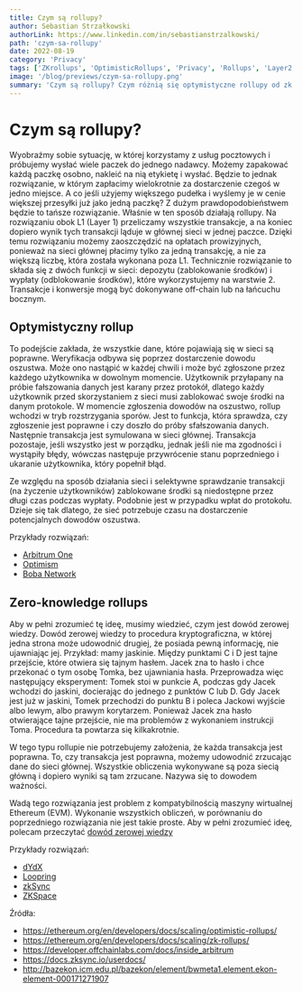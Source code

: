 ```yaml
---
title: Czym są rollupy?
author: Sebastian Strzałkowski
authorLink: https://www.linkedin.com/in/sebastianstrzalkowski/
path: 'czym-sa-rollupy'
date: 2022-08-19
category: 'Privacy'
tags: ['ZKrollups', 'OptimisticRollups', 'Privacy', 'Rollups', 'Layer2']
image: '/blog/previews/czym-sa-rollupy.png'
summary: 'Czym są rollupy? Czym różnią się optymistyczne rollupy od zk rollupów?'
---
```


# Czym są rollupy?

Wyobraźmy sobie sytuację, w której korzystamy z usług pocztowych i próbujemy wysłać wiele paczek do jednego nadawcy. Możemy zapakować każdą paczkę osobno, nakleić na nią etykietę i wysłać. Będzie to jednak rozwiązanie, w którym zapłacimy wielokrotnie za dostarczenie czegoś w jedno miejsce. A co jeśli użyjemy większego pudełka i wyślemy je w cenie większej przesyłki już jako jedną paczkę? Z dużym prawdopodobieństwem będzie to tańsze rozwiązanie. Właśnie w ten sposób działają rollupy. Na rozwiązaniu obok L1 (Layer 1) przeliczamy wszystkie transakcje, a na koniec dopiero wynik tych transakcji ląduje w głównej sieci w jednej paczce. Dzięki temu rozwiązaniu możemy zaoszczędzić na opłatach prowizyjnych, ponieważ na sieci głównej płacimy tylko za jedną transakcję, a nie za większą liczbę, która została wykonana poza L1. Technicznie rozwiązanie to składa się z dwóch funkcji w sieci: depozytu (zablokowanie środków) i wypłaty (odblokowanie środków), które wykorzystujemy na warstwie 2. Transakcje i konwersje mogą być dokonywane off-chain lub na łańcuchu bocznym.

## Optymistyczny rollup

To podejście zakłada, że wszystkie dane, które pojawiają się w sieci są poprawne. Weryfikacja odbywa się poprzez dostarczenie dowodu oszustwa. Może ono nastąpić w każdej chwili i może być zgłoszone przez każdego użytkownika w dowolnym momencie. Użytkownik przyłapany na próbie fałszowania danych jest karany przez protokół, dlatego każdy użytkownik przed skorzystaniem z sieci musi zablokować swoje środki na danym protokole. W momencie zgłoszenia dowodów na oszustwo, rollup wchodzi w tryb rozstrzygania sporów. Jest to funkcja, która sprawdza, czy zgłoszenie jest poprawne i czy doszło do próby sfałszowania danych. Następnie transakcja jest symulowana w sieci głównej. Transakcja pozostaje, jeśli wszystko jest w porządku, jednak jeśli nie ma zgodności i wystąpiły błędy, wówczas następuje przywrócenie stanu poprzedniego i ukaranie użytkownika, który popełnił błąd.

Ze względu na sposób działania sieci i selektywne sprawdzanie transakcji (na życzenie użytkowników) zablokowane środki są niedostępne przez długi czas podczas wypłaty. Podobnie jest w przypadku wpłat do protokołu. Dzieje się tak dlatego, że sieć potrzebuje czasu na dostarczenie potencjalnych dowodów oszustwa.

Przykłady rozwiązań:
* [Arbitrum One](https://arbitrum.io/)
* [Optimism](https://www.optimism.io/)
* [Boba Network](https://boba.network/)

## Zero-knowledge rollups

Aby w pełni zrozumieć tę ideę, musimy wiedzieć, czym jest dowód zerowej wiedzy. Dowód zerowej wiedzy to procedura kryptograficzna, w której jedna strona może udowodnić drugiej, że posiada pewną informację, nie ujawniając jej. Przykład: mamy jaskinie. Między punktami C i D jest tajne przejście, które otwiera się tajnym hasłem. Jacek zna to hasło i chce przekonać o tym osobę Tomka, bez ujawniania hasła. Przeprowadza więc następujący eksperyment: Tomek stoi w punkcie A, podczas gdy Jacek wchodzi do jaskini, docierając do jednego z punktów C lub D. Gdy Jacek jest już w jaskini, Tomek przechodzi do punktu B i poleca Jackowi wyjście albo lewym, albo prawym korytarzem. Ponieważ Jacek zna hasło otwierające tajne przejście, nie ma problemów z wykonaniem instrukcji Toma. Procedura ta powtarza się kilkakrotnie.

W tego typu rollupie nie potrzebujemy założenia, że każda transakcja jest poprawna. To, czy transakcja jest poprawna, możemy udowodnić zrzucając dane do sieci głównej. Wszystkie obliczenia wykonywane są poza siecią główną i dopiero wyniki są tam zrzucane. Nazywa się to dowodem ważności.

Wadą tego rozwiązania jest problem z kompatybilnością maszyny wirtualnej Ethereum (EVM). Wykonanie wszystkich obliczeń, w porównaniu do poprzedniego rozwiązania nie jest takie proste. Aby w pełni zrozumieć ideę, polecam przeczytać [dowód zerowej wiedzy](https://en.wikipedia.org/wiki/Zero-knowledge_proof)

Przykłady rozwiązań:
* [dYdX](https://dydx.exchange/)
* [Loopring](https://loopring.org/)
* [zkSync](https://zksync.io/)
* [ZKSpace](https://zks.org/)

Źródła:
* https://ethereum.org/en/developers/docs/scaling/optimistic-rollups/
* https://ethereum.org/en/developers/docs/scaling/zk-rollups/
* https://developer.offchainlabs.com/docs/inside_arbitrum
* https://docs.zksync.io/userdocs/
* http://bazekon.icm.edu.pl/bazekon/element/bwmeta1.element.ekon-element-000171271907